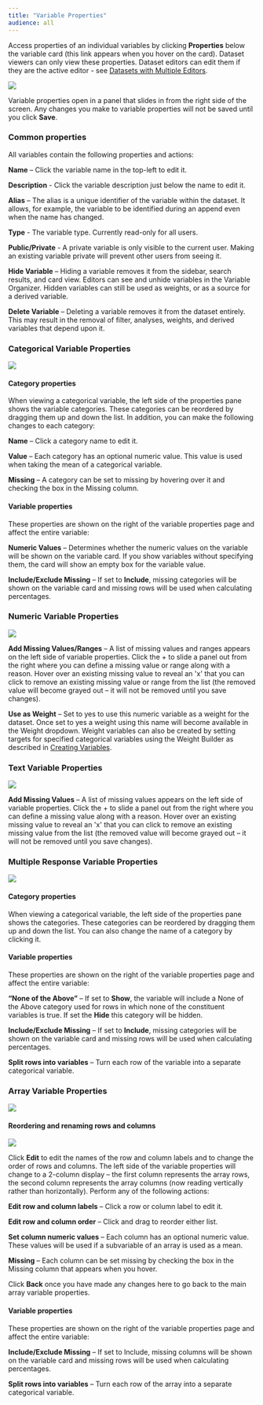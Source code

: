 ```yaml
---
title: "Variable Properties"
audience: all
---
```


Access properties of an individual variables by clicking **Properties** below the variable card (this link appears when you hover on the card). Dataset viewers can only view these properties. Dataset editors can edit them if they are the active editor - see [Datasets with Multiple Editors](crunch_multiple-editors.html).

![](images/edit-variable-properties-resized.png)

Variable properties open in a panel that slides in from the right side of the screen. Any changes you make to variable properties will not be saved until you click **Save**.

### Common properties

All variables contain the following properties and actions:

**Name** – Click the variable name in the top-left to edit it.

**Description** - Click the variable description just below the name to edit it.

**Alias** – The alias is a unique identifier of the variable within the dataset. It allows, for example, the variable to be identified during an append even when the name has changed.

**Type** - The variable type. Currently read-only for all users.

**Public/Private** - A private variable is only visible to the current user. Making an existing variable private will prevent other users from seeing it.

**Hide Variable** – Hiding a variable removes it from the sidebar, search results, and card view. Editors can see and unhide variables in the Variable Organizer. Hidden variables can still be used as weights, or as a source for a derived variable.

**Delete Variable** – Deleting a variable removes it from the dataset entirely. This may result in the removal of filter, analyses, weights, and derived variables that depend upon it.

### Categorical Variable Properties

![](images/CategoricalVariableProperties.png)

#### Category properties

When viewing a categorical variable, the left side of the properties pane shows the variable categories. These categories can be reordered by dragging them up and down the list. In addition, you can make the following changes to each category:

**Name** – Click a category name to edit it.

**Value** – Each category has an optional numeric value. This value is used when taking the mean of a categorical variable.

**Missing** – A category can be set to missing by hovering over it and checking the box in the Missing column. 

#### Variable properties

These properties are shown on the right of the variable properties page and affect the entire variable:

**Numeric Values** – Determines whether the numeric values on the variable will be shown on the variable card. If you show variables without specifying them, the card will show an empty box for the variable value.

**Include/Exclude Missing** – If set to **Include**, missing categories will be shown on the variable card and missing rows will be used when calculating percentages.

### Numeric Variable Properties

![](images/NumericVariableProperties.png)

**Add Missing Values/Ranges** – A list of missing values and ranges appears on the left side of variable properties. Click the + to slide a panel out from the right where you can define a missing value or range along with a reason. Hover over an existing missing value to reveal an 'x' that you can click to remove an existing missing value or range from the list (the removed value will become grayed out – it will not be removed until you save changes). 

**Use as Weight** – Set to yes to use this numeric variable as a weight for the dataset. Once set to yes a weight using this name will become available in the Weight dropdown. Weight variables can also be created by setting targets for specified categorical variables using the Weight Builder as described in [Creating Variables](crunch_creating-variables-for-dataset-editors.html).

### Text Variable Properties

![](images/TextVariableProperties.png)

**Add Missing Values** – A list of missing values appears on the left side of variable properties. Click the + to slide a panel out from the right where you can define a missing value along with a reason. Hover over an existing missing value to reveal an 'x' that you can click to remove an existing missing value from the list (the removed value will become grayed out – it will not be removed until you save changes). 

### Multiple Response Variable Properties

![](images/MultipleResponseVariableProperties.png)

#### Category properties

When viewing a categorical variable, the left side of the properties pane shows the categories. These categories can be reordered by dragging them up and down the list. You can also change the name of a category by clicking it.

#### Variable properties

These properties are shown on the right of the variable properties page and affect the entire variable:

**“None of the Above”** – If set to **Show**, the variable will include a None of the Above category used for rows in which none of the constituent variables is true. If set the **Hide** this category will be hidden.

**Include/Exclude Missing** – If set to **Include**, missing categories will be shown on the variable card and missing rows will be used when calculating percentages.

**Split rows into variables** – Turn each row of the variable into a separate categorical variable.

### Array Variable Properties

![](images/ArrayVariableProperties.png)

#### Reordering and renaming rows and columns

![](images/ArrayVariableRowColumnEdit.png)

Click **Edit** to edit the names of the row and column labels and to change the order of rows and columns. The left side of the variable properties will change to a 2-column display – the first column represents the array rows, the second column represents the array columns (now reading vertically rather than horizontally). Perform any of the following actions:

**Edit row and column labels** – Click a row or column label to edit it.

**Edit row and column order** – Click and drag to reorder either list.

**Set column numeric values** – Each column has an optional numeric value. These values will be used if a subvariable of an array is used as a mean.

**Missing** – Each column can be set missing by checking the box in the Missing column that appears when you hover.

Click **Back** once you have made any changes here to go back to the main array variable properties.

#### Variable properties

These properties are shown on the right of the variable properties page and affect the entire variable:

**Include/Exclude Missing** – If set to Include, missing columns will be shown on the variable card and missing rows will be used when calculating percentages.

**Split rows into variables** – Turn each row of the array into a separate categorical variable. 